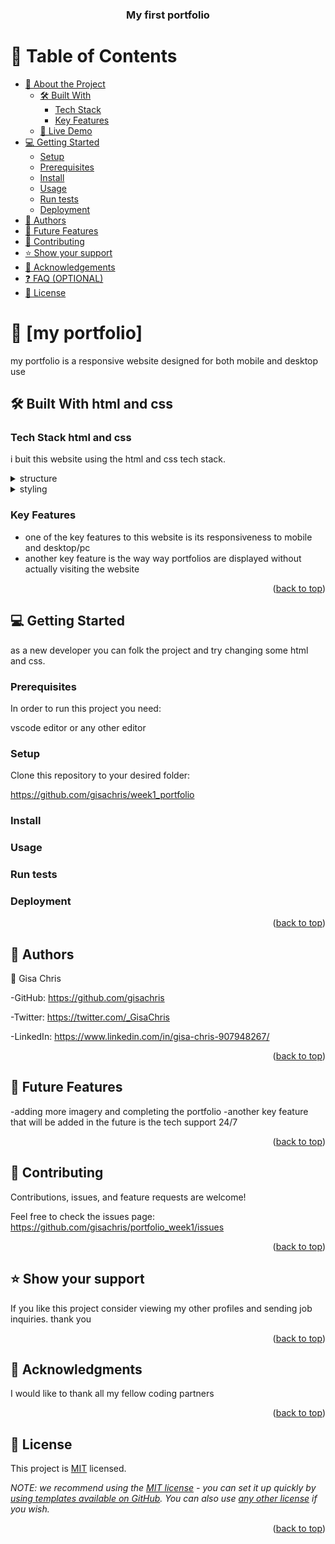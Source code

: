 <a name="readme-top"></a>

<div align="center">

  <h3><b>My first portfolio</b></h3>

</div>

# 📗 Table of Contents

- [📖 About the Project](#about-project)
  - [🛠 Built With](#built-with)
    - [Tech Stack](#tech-stack)
    - [Key Features](#key-features)
  - [🚀 Live Demo](#live-demo)
- [💻 Getting Started](#getting-started)
  - [Setup](#setup)
  - [Prerequisites](#prerequisites)
  - [Install](#install)
  - [Usage](#usage)
  - [Run tests](#run-tests)
  - [Deployment](#triangular_flag_on_post-deployment)
- [👥 Authors](#authors)
- [🔭 Future Features](#future-features)
- [🤝 Contributing](#contributing)
- [⭐️ Show your support](#support)
- [🙏 Acknowledgements](#acknowledgements)
- [❓ FAQ (OPTIONAL)](#faq)
- [📝 License](#license)

# 📖 [my portfolio] <a name="about-project"></a>

my portfolio is a responsive website designed for both mobile and desktop use

## 🛠 Built With <a name="built-with">html and css</a>

### Tech Stack <a name="tech-stack">html and css</a>

i buit this website using the html and css tech stack.

<details>
  <summary>structure</summary>
  <ul>
    <li><a href="https://html.com/">html.com</a></li>
  </ul>
</details>

<details>
  <summary>styling</summary>
  <ul>
    <li><a href="https://css.com/">css.com</a></li>
  </ul>
</details>

### Key Features <a name="key-features"></a>

- one of the key features to this website is its responsiveness to mobile and desktop/pc
- another key feature is the way way portfolios are displayed without actually visiting the website  

<p align="right">(<a href="#readme-top">back to top</a>)</p>


## 💻 Getting Started <a name="getting-started"></a>

as a new developer you can folk the project and try changing some html and css.

### Prerequisites

In order to run this project you need:

vscode editor or any other editor

### Setup

Clone this repository to your desired folder:

https://github.com/gisachris/week1_portfolio

### Install

### Usage

### Run tests


### Deployment


<p align="right">(<a href="#readme-top">back to top</a>)</p>


## 👥 Authors <a name="authors"></a>


👤 Gisa Chris

-GitHub: https://github.com/gisachris

-Twitter: https://twitter.com/_GisaChris

-LinkedIn: https://www.linkedin.com/in/gisa-chris-907948267/

<p align="right">(<a href="#readme-top">back to top</a>)</p>

## 🔭 Future Features <a name="future-features"></a>

-adding more imagery and completing the portfolio
-another key feature that will be added in the future is the tech support 24/7

<p align="right">(<a href="#readme-top">back to top</a>)</p>


## 🤝 Contributing <a name="contributing"></a>

Contributions, issues, and feature requests are welcome!

Feel free to check the issues page: https://github.com/gisachris/portfolio_week1/issues

<p align="right">(<a href="#readme-top">back to top</a>)</p>


## ⭐️ Show your support <a name="support"></a>

If you like this project consider viewing my other profiles and sending job inquiries. thank you

<p align="right">(<a href="#readme-top">back to top</a>)</p>

## 🙏 Acknowledgments <a name="acknowledgements"></a>

I would like to thank all my fellow coding partners

<p align="right">(<a href="#readme-top">back to top</a>)</p>

## 📝 License <a name="license"></a>

This project is [MIT](./LICENSE) licensed.

_NOTE: we recommend using the [MIT license](https://choosealicense.com/licenses/mit/) - you can set it up quickly by [using templates available on GitHub](https://docs.github.com/en/communities/setting-up-your-project-for-healthy-contributions/adding-a-license-to-a-repository). You can also use [any other license](https://choosealicense.com/licenses/) if you wish._

<p align="right">(<a href="#readme-top">back to top</a>)</p>
